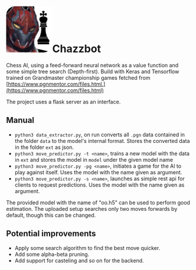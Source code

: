 # ![](frontend/img/chazzbot.jpeg)Chazzbot
Chess AI, using a feed-forward neural network as a value function and some simple tree search (Depth-first). Build with Keras and Tensorflow trained on Grandmaster championship games fetched from [https://www.pgnmentor.com/files.html.](https://www.pgnmentor.com/files.html) 

The project uses a flask server as an interface.

## Manual
- `python3 data_extractor.py`, on run converts all `.pgn` data contained in the folder `data` to the model's internal format. Stores the converted data in the folder `ext` as json.
- `python3 move_predictor.py -t <name>`, trains a new model with the data in `ext` and stores the model in `model` under the given model name
- `python3 move_predictor.py -pg <name>`, initiates a game for the AI to play against itself. Uses the model with the name given as argument.
- `python3 move_predictor.py -s <name>`, launches as simple rest api for clients to request predictions. Uses the model with the name given as argument.

The provided model with the name of "oo.h5" can be used to perform good estimation. The uploaded setup searches only two moves forwards by default, though this can be changed.

## Potential improvements

- Apply some search algorithm to find the best move quicker.
- Add some alpha-beta pruning.
- Add support for casteling and so on for the backend.
